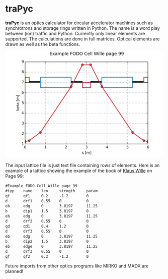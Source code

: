 traPyc
======

**traPyc** is an optics calculator for circular accelerator machines such as synchrotrons and storage rings written in Python. The name is
a word play between (ion) traffic and Python. Currently only linear elements are supported. The calculations are done in full matrices. Optical 
elements are drawn as well as the beta functions.

![image](wille_fodo.png)

The input lattice file is just text file containing rows of elements. Here is an example of a lattice showing the example of
the book of [Klaus Wille](http://www.worldcat.org/oclc/45248315) on Page 99:


    #Example FODO Cell Wille page 99
    #typ    name    len     strngth     param
    qf	    qf1     0.2     -1.2        0
    d	    drf1    0.55    0           0
    eb	    edg     0       3.8197      11.25
    b	    dip1    1.5     3.8197      0
    eb	    edg     0       3.8197      11.25
    d	    drf2    0.55    0           0
    qd	    qd1     0.4     1.2         0
    d	    drf3    0.55    0           0
    eb	    edg     0       3.8197      11.25
    b	    dip2    1.5     3.8197      0
    eb	    edge    0       3.8197      11.25
    d	    drf3    0.55    0           0
    qf	    qf2     0.2     -1.2        0


Future imports from other optics programs like MIRKO and MADX are planned!
